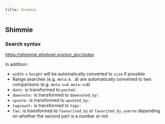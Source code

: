 ```yaml
---
title: Shimmie
---
```



## Shimmie

### Search syntax

<https://shimmie.shishnet.org/ext_doc/index>

In addition:

* `width` + `height` will be automatically converted to `size` if possible
* Range searches (e.g. `meta:A..B`) are automatically converted to two comparisons (e.g. `meta:>=A meta:<=B`)
* `date:` is transformed to `posted:`
* `downvote:` is transformed to `downvoted_by:`
* `upvote:` is transformed to `upvoted_by:`
* `tagcount:` is transformed to `tags:`
* `fav:` is transformed to `favourited_by` or `favorited_by_userno` depending on whether the second part is a number or not